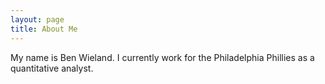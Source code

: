```yaml
---
layout: page
title: About Me
---
```


My name is Ben Wieland. I currently work for the Philadelphia Phillies as a quantitative analyst. 
